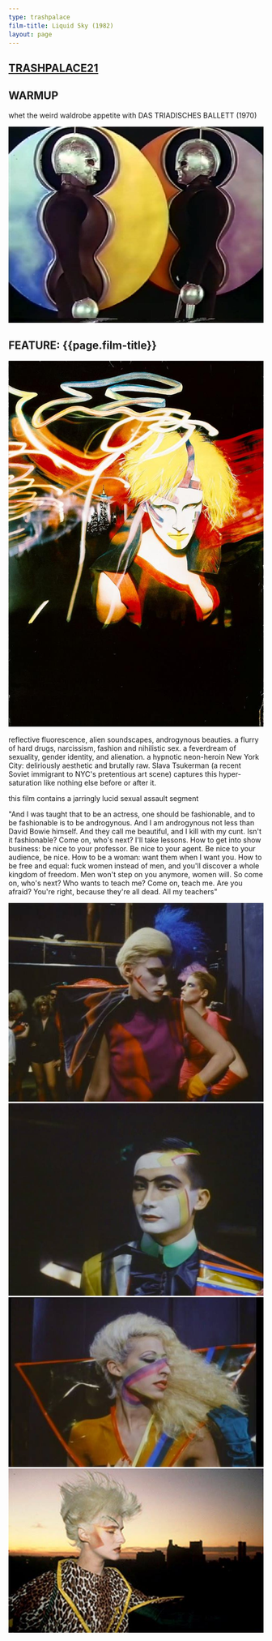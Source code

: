 ```yaml
---
type: trashpalace
film-title: Liquid Sky (1982)
layout: page
---
```


## [TRASHPALACE21]({{page.url}})

## WARMUP
 whet the weird waldrobe appetite with DAS TRIADISCHES BALLETT (1970)

![warmupfilm](/images/trashpalace/TP21-warmup0.jpg)

## FEATURE: {{page.film-title}}

![poster](/images/trashpalace/TP21-0.jpg)

reflective fluorescence, alien soundscapes, androgynous beauties. a flurry of hard drugs, narcissism, fashion and nihilistic sex. a feverdream of sexuality, gender identity, and alienation. a hypnotic neon-heroin New York City: deliriously aesthetic and brutally raw. Slava Tsukerman (a recent Soviet immigrant to NYC's pretentious art scene) captures this hyper-saturation like nothing else before or after it.

this film contains a jarringly lucid sexual assault segment

"And I was taught that to be an actress, one should be fashionable, and to be fashionable is to be androgynous. And I am androgynous not less than David Bowie himself. And they call me beautiful, and I kill with my cunt. Isn't it fashionable? Come on, who's next? I'll take lessons. How to get into show business: be nice to your professor. Be nice to your agent. Be nice to your audience, be nice. How to be a woman: want them when I want you. How to be free and equal: fuck women instead of men, and you'll discover a whole kingdom of freedom. Men won't step on you anymore, women will. So come on, who's next? Who wants to teach me? Come on, teach me. Are you afraid? You're right, because they're all dead. All my teachers"

![poster](/images/trashpalace/TP21-1.jpg)
![poster](/images/trashpalace/TP21-2.jpg)
![poster](/images/trashpalace/TP21-3.jpg)
![poster](/images/trashpalace/TP21-4.jpg)




